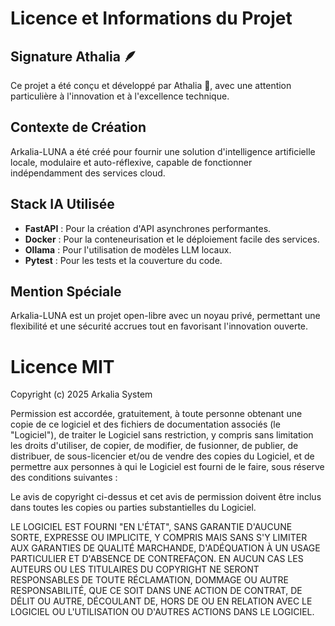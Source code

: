 # Licence et Informations du Projet

## Signature Athalia 🪶

Ce projet a été conçu et développé par Athalia 🌙, avec une attention particulière à l'innovation et à l'excellence technique.

## Contexte de Création

Arkalia-LUNA a été créé pour fournir une solution d'intelligence artificielle locale, modulaire et auto-réflexive, capable de fonctionner indépendamment des services cloud.

## Stack IA Utilisée

- **FastAPI** : Pour la création d'API asynchrones performantes.
- **Docker** : Pour la conteneurisation et le déploiement facile des services.
- **Ollama** : Pour l'utilisation de modèles LLM locaux.
- **Pytest** : Pour les tests et la couverture du code.

## Mention Spéciale

Arkalia-LUNA est un projet open-libre avec un noyau privé, permettant une flexibilité et une sécurité accrues tout en favorisant l'innovation ouverte.

# Licence MIT

Copyright (c) 2025 Arkalia System

Permission est accordée, gratuitement, à toute personne obtenant une copie de ce logiciel et des fichiers de documentation associés (le "Logiciel"), de traiter le Logiciel sans restriction, y compris sans limitation les droits d'utiliser, de copier, de modifier, de fusionner, de publier, de distribuer, de sous-licencier et/ou de vendre des copies du Logiciel, et de permettre aux personnes à qui le Logiciel est fourni de le faire, sous réserve des conditions suivantes :

Le avis de copyright ci-dessus et cet avis de permission doivent être inclus dans toutes les copies ou parties substantielles du Logiciel.

LE LOGICIEL EST FOURNI "EN L'ÉTAT", SANS GARANTIE D'AUCUNE SORTE, EXPRESSE OU IMPLICITE, Y COMPRIS MAIS SANS S'Y LIMITER AUX GARANTIES DE QUALITÉ MARCHANDE, D'ADÉQUATION À UN USAGE PARTICULIER ET D'ABSENCE DE CONTREFAÇON. EN AUCUN CAS LES AUTEURS OU LES TITULAIRES DU COPYRIGHT NE SERONT RESPONSABLES DE TOUTE RÉCLAMATION, DOMMAGE OU AUTRE RESPONSABILITÉ, QUE CE SOIT DANS UNE ACTION DE CONTRAT, DE DÉLIT OU AUTRE, DÉCOULANT DE, HORS DE OU EN RELATION AVEC LE LOGICIEL OU L'UTILISATION OU D'AUTRES ACTIONS DANS LE LOGICIEL. 